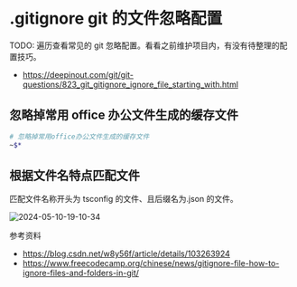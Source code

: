 # .gitignore git 的文件忽略配置

TODO: 遍历查看常见的 git 忽略配置。看看之前维护项目内，有没有待整理的配置技巧。

- https://deepinout.com/git/git-questions/823_git_gitignore_ignore_file_starting_with.html

## 忽略掉常用 office 办公文件生成的缓存文件

```bash
# 忽略掉常用office办公文件生成的缓存文件
~$*
```

## 根据文件名特点匹配文件

匹配文件名称开头为 tsconfig 的文件、且后缀名为.json 的文件。

![2024-05-10-19-10-34](https://cdn.jsdelivr.net/gh/RuanZhongNan/img-store/img/2024-05-10-19-10-34.png)

参考资料

- https://blog.csdn.net/w8y56f/article/details/103263924
- https://www.freecodecamp.org/chinese/news/gitignore-file-how-to-ignore-files-and-folders-in-git/
